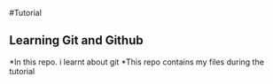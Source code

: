 #Tutorial 
## Learning Git and Github

*In this repo. i learnt about git 
*This repo contains my files during the tutorial